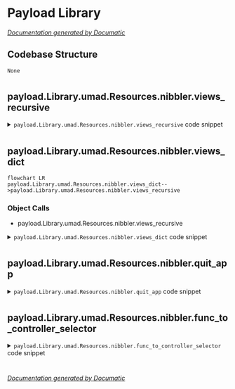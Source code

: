 # Payload Library

[_Documentation generated by Documatic_](https://www.documatic.com)

<!---Documatic-section-Codebase Structure-start--->
## Codebase Structure

<!---Documatic-block-system_architecture-start--->
```mermaid
None
```
<!---Documatic-block-system_architecture-end--->

# #
<!---Documatic-section-Codebase Structure-end--->

<!---Documatic-section-payload.Library.umad.Resources.nibbler.views_recursive-start--->
## payload.Library.umad.Resources.nibbler.views_recursive

<!---Documatic-section-views_recursive-start--->
<!---Documatic-block-payload.Library.umad.Resources.nibbler.views_recursive-start--->
<details>
	<summary><code>payload.Library.umad.Resources.nibbler.views_recursive</code> code snippet</summary>

```python
def views_recursive(view_obj):
    yield view_obj
    for x in view_obj.subviews():
        for y in views_recursive(x):
            yield y
```
</details>
<!---Documatic-block-payload.Library.umad.Resources.nibbler.views_recursive-end--->
<!---Documatic-section-views_recursive-end--->

# #
<!---Documatic-section-payload.Library.umad.Resources.nibbler.views_recursive-end--->

<!---Documatic-section-payload.Library.umad.Resources.nibbler.views_dict-start--->
## payload.Library.umad.Resources.nibbler.views_dict

<!---Documatic-section-views_dict-start--->
```mermaid
flowchart LR
payload.Library.umad.Resources.nibbler.views_dict-->payload.Library.umad.Resources.nibbler.views_recursive
```

### Object Calls

* payload.Library.umad.Resources.nibbler.views_recursive

<!---Documatic-block-payload.Library.umad.Resources.nibbler.views_dict-start--->
<details>
	<summary><code>payload.Library.umad.Resources.nibbler.views_dict</code> code snippet</summary>

```python
def views_dict(nib_obj):
    all_windows = [x for x in nib_obj if x.className() == 'NSWindow']
    win = all_windows[0]
    top_view = win.contentView()
    v_dict = dict()
    for v in views_recursive(top_view):
        ident = v.identifier()
        if ident is not None:
            if not ident.startswith('_'):
                v_dict[ident] = v
    return v_dict
```
</details>
<!---Documatic-block-payload.Library.umad.Resources.nibbler.views_dict-end--->
<!---Documatic-section-views_dict-end--->

# #
<!---Documatic-section-payload.Library.umad.Resources.nibbler.views_dict-end--->

<!---Documatic-section-payload.Library.umad.Resources.nibbler.quit_app-start--->
## payload.Library.umad.Resources.nibbler.quit_app

<!---Documatic-section-quit_app-start--->
<!---Documatic-block-payload.Library.umad.Resources.nibbler.quit_app-start--->
<details>
	<summary><code>payload.Library.umad.Resources.nibbler.quit_app</code> code snippet</summary>

```python
def quit_app():
    NSApplication.sharedApplication().terminate_(None)
```
</details>
<!---Documatic-block-payload.Library.umad.Resources.nibbler.quit_app-end--->
<!---Documatic-section-quit_app-end--->

# #
<!---Documatic-section-payload.Library.umad.Resources.nibbler.quit_app-end--->

<!---Documatic-section-payload.Library.umad.Resources.nibbler.func_to_controller_selector-start--->
## payload.Library.umad.Resources.nibbler.func_to_controller_selector

<!---Documatic-section-func_to_controller_selector-start--->
<!---Documatic-block-payload.Library.umad.Resources.nibbler.func_to_controller_selector-start--->
<details>
	<summary><code>payload.Library.umad.Resources.nibbler.func_to_controller_selector</code> code snippet</summary>

```python
def func_to_controller_selector(f_obj):
    o = genericController.alloc().init()
    o.setTheThing_(f_obj)
    return o
```
</details>
<!---Documatic-block-payload.Library.umad.Resources.nibbler.func_to_controller_selector-end--->
<!---Documatic-section-func_to_controller_selector-end--->

# #
<!---Documatic-section-payload.Library.umad.Resources.nibbler.func_to_controller_selector-end--->

[_Documentation generated by Documatic_](https://www.documatic.com)